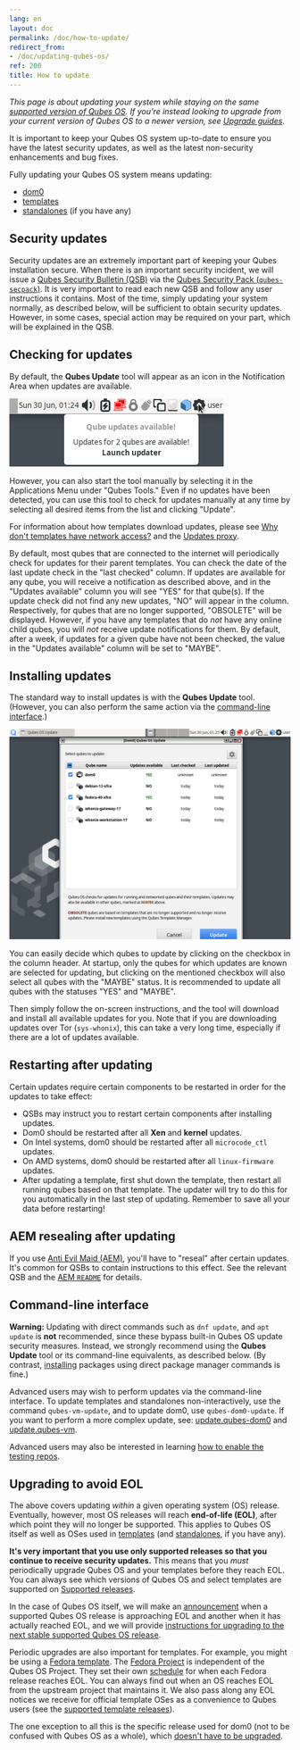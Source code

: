 ```yaml
---
lang: en
layout: doc
permalink: /doc/how-to-update/
redirect_from:
- /doc/updating-qubes-os/
ref: 200
title: How to update
---
```


*This page is about updating your system while staying on the same [supported version of Qubes OS](/doc/supported-releases/#qubes-os). If you're instead looking to upgrade from your current version of Qubes OS to a newer version, see [Upgrade guides](/doc/upgrade/).*

It is important to keep your Qubes OS system up-to-date to ensure you have the latest security updates, as well as the latest non-security enhancements and bug fixes.

Fully updating your Qubes OS system means updating:

- [dom0](/doc/glossary/#dom0)
- [templates](/doc/glossary/#template)
- [standalones](/doc/glossary/#standalone) (if you have any)

## Security updates

Security updates are an extremely important part of keeping your Qubes installation secure. When there is an important security incident, we will issue a [Qubes Security Bulletin (QSB)](/security/qsb/) via the [Qubes Security Pack (`qubes-secpack`)](/security/pack/). It is very important to read each new QSB and follow any user instructions it contains. Most of the time, simply updating your system normally, as described below, will be sufficient to obtain security updates. However, in some cases, special action may be required on your part, which will be explained in the QSB.

## Checking for updates

By default, the **Qubes Update** tool will appear as an icon in the Notification Area when updates are available.

[![Qube Updates Available](/attachment/doc/r4.2-qube-updates-available.png)](/attachment/doc/r4.2-qube-updates-available.png)

However, you can also start the tool manually by selecting it in the Applications Menu under "Qubes Tools." Even if no updates have been detected, you can use this tool to check for updates manually at any time by selecting all desired items from the list and clicking "Update".

<div class="alert alert-info" role="alert">
  <i class="fa fa-question-circle"></i>
  For information about how templates download updates, please see <a href="/doc/how-to-install-software/#why-dont-templates-have-network-access">Why don't templates have network access?</a> and the <a href="/doc/how-to-install-software/#updates-proxy">Updates proxy</a>.
</div>

By default, most qubes that are connected to the internet will periodically check for updates for their parent templates. You can check the date of the last update check in the "last checked" column. If updates are available for any qube, you will receive a notification as described above, and in the "Updates available" column you will see "YES" for that qube(s). If the update check did not find any new updates, "NO" will appear in the column. Respectively, for qubes that are no longer supported, "OBSOLETE" will be displayed. However, if you have any templates that do *not* have any online child qubes, you will *not* receive update notifications for them. By default, after a week, if updates for a given qube have not been checked, the value in the "Updates available" column will be set to "MAYBE". 

## Installing updates

The standard way to install updates is with the **Qubes Update** tool. (However, you can also perform the same action via the [command-line interface](#command-line-interface).)

[![Qubes Update](/attachment/doc/r4.2-software-update.png)](/attachment/doc/r4.2-software-update.png)

You can easily decide which qubes to update by clicking on the checkbox in the column header. At startup, only the qubes for which updates are known are selected for updating, but clicking on the mentioned checkbox will also select all qubes with the "MAYBE" status. It is recommended to update all qubes with the statuses "YES" and "MAYBE".

Then simply follow the on-screen instructions, and the tool will download and install all available updates for you. Note that if you are downloading updates over Tor (`sys-whonix`), this can take a very long time, especially if there are a lot of updates available.

## Restarting after updating

Certain updates require certain components to be restarted in order for the updates to take effect:

- QSBs may instruct you to restart certain components after installing updates.
- Dom0 should be restarted after all **Xen** and **kernel** updates.
- On Intel systems, dom0 should be restarted after all `microcode_ctl` updates.
- On AMD systems, dom0 should be restarted after all `linux-firmware` updates.
- After updating a template, first shut down the template, then restart all running qubes based on that template. The updater will try to do this for you automatically in the last step of updating. Remember to save all your data before restarting!

## AEM resealing after updating

If you use [Anti Evil Maid (AEM)](/doc/anti-evil-maid/), you'll have to "reseal" after certain updates. It's common for QSBs to contain instructions to this effect. See the relevant QSB and the [AEM `README`](https://github.com/QubesOS/qubes-antievilmaid/blob/main/README) for details.

## Command-line interface

<div class="alert alert-danger" role="alert">
  <i class="fa fa-exclamation-triangle"></i>
  <b>Warning:</b> Updating with direct commands such as <code>dnf update</code>, and <code>apt update</code> is <b>not</b> recommended, since these bypass built-in Qubes OS update security measures. Instead, we strongly recommend using the <b>Qubes Update</b> tool or its command-line equivalents, as described below. (By contrast, <a href="/doc/how-to-install-software/">installing</a> packages using direct package manager commands is fine.)
</div>

Advanced users may wish to perform updates via the command-line interface. To update templates and standalones non-interactively, use the command `qubes-vm-update`, and to update dom0, use `qubes-dom0-update`. If you want to perform a more complex update, see: [update.qubes-dom0](/doc/salt/#updatequbes-dom0) and [update.qubes-vm](/doc/salt/#updatequbes-vm).

Advanced users may also be interested in learning [how to enable the testing repos](/doc/testing/).

## Upgrading to avoid EOL

The above covers updating *within* a given operating system (OS) release. Eventually, however, most OS releases will reach **end-of-life (EOL)**, after which point they will no longer be supported. This applies to Qubes OS itself as well as OSes used in [templates](/doc/templates/) (and [standalones](/doc/standalones-and-hvms/), if you have any).

**It's very important that you use only supported releases so that you continue to receive security updates.** This means that you *must* periodically upgrade Qubes OS and your templates before they reach EOL. You can always see which versions of Qubes OS and select templates are supported on [Supported releases](/doc/supported-releases/).

In the case of Qubes OS itself, we will make an [announcement](/news/categories/#releases) when a supported Qubes OS release is approaching EOL and another when it has actually reached EOL, and we will provide [instructions for upgrading to the next stable supported Qubes OS release](/doc/upgrade/).

Periodic upgrades are also important for templates. For example, you might be using a [Fedora template](/doc/templates/fedora/). The [Fedora Project](https://getfedora.org/) is independent of the Qubes OS Project. They set their own [schedule](https://fedoraproject.org/wiki/Fedora_Release_Life_Cycle#Maintenance_Schedule) for when each Fedora release reaches EOL. You can always find out when an OS reaches EOL from the upstream project that maintains it. We also pass along any EOL notices we receive for official template OSes as a convenience to Qubes users (see the [supported template releases](/doc/supported-releases/#templates)).

The one exception to all this is the specific release used for dom0 (not to be confused with Qubes OS as a whole), which [doesn't have to be upgraded](/doc/supported-releases/#note-on-dom0-and-eol).

